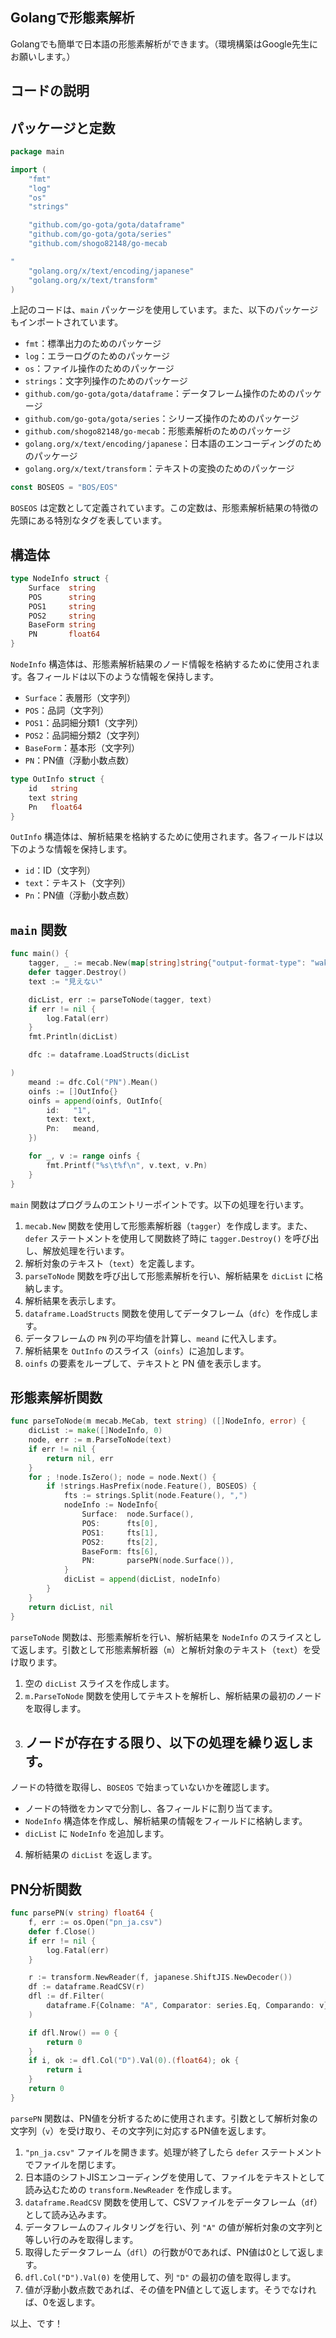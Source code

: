 ## Golangで形態素解析

Golangでも簡単で日本語の形態素解析ができます。（環境構築はGoogle先生にお願いします。）





## コードの説明

## パッケージと定数

```go
package main

import (
	"fmt"
	"log"
	"os"
	"strings"

	"github.com/go-gota/gota/dataframe"
	"github.com/go-gota/gota/series"
	"github.com/shogo82148/go-mecab

"
	"golang.org/x/text/encoding/japanese"
	"golang.org/x/text/transform"
)
```

上記のコードは、`main` パッケージを使用しています。また、以下のパッケージもインポートされています。

- `fmt`：標準出力のためのパッケージ
- `log`：エラーログのためのパッケージ
- `os`：ファイル操作のためのパッケージ
- `strings`：文字列操作のためのパッケージ
- `github.com/go-gota/gota/dataframe`：データフレーム操作のためのパッケージ
- `github.com/go-gota/gota/series`：シリーズ操作のためのパッケージ
- `github.com/shogo82148/go-mecab`：形態素解析のためのパッケージ
- `golang.org/x/text/encoding/japanese`：日本語のエンコーディングのためのパッケージ
- `golang.org/x/text/transform`：テキストの変換のためのパッケージ

```go
const BOSEOS = "BOS/EOS"
```

`BOSEOS` は定数として定義されています。この定数は、形態素解析結果の特徴の先頭にある特別なタグを表しています。



## 構造体

```go
type NodeInfo struct {
	Surface  string
	POS      string
	POS1     string
	POS2     string
	BaseForm string
	PN       float64
}
```

`NodeInfo` 構造体は、形態素解析結果のノード情報を格納するために使用されます。各フィールドは以下のような情報を保持します。

- `Surface`：表層形（文字列）
- `POS`：品詞（文字列）
- `POS1`：品詞細分類1（文字列）
- `POS2`：品詞細分類2（文字列）
- `BaseForm`：基本形（文字列）
- `PN`：PN値（浮動小数点数）

```go
type OutInfo struct {
	id   string
	text string
	Pn   float64
}
```

`OutInfo` 構造体は、解析結果を格納するために使用されます。各フィールドは以下のような情報を保持します。

- `id`：ID（文字列）
- `text`：テキスト（文字列）
- `Pn`：PN値（浮動小数点数）



## `main` 関数

```go
func main() {
	tagger, _ := mecab.New(map[string]string{"output-format-type": "wakati"})
	defer tagger.Destroy()
	text := "見えない"

	dicList, err := parseToNode(tagger, text)
	if err != nil {
		log.Fatal(err)
	}
	fmt.Println(dicList)

	dfc := dataframe.LoadStructs(dicList

)
	meand := dfc.Col("PN").Mean()
	oinfs := []OutInfo{}
	oinfs = append(oinfs, OutInfo{
		id:   "1",
		text: text,
		Pn:   meand,
	})

	for _, v := range oinfs {
		fmt.Printf("%s\t%f\n", v.text, v.Pn)
	}
}
```

`main` 関数はプログラムのエントリーポイントです。以下の処理を行います。

1. `mecab.New` 関数を使用して形態素解析器（`tagger`）を作成します。また、`defer` ステートメントを使用して関数終了時に `tagger.Destroy()` を呼び出し、解放処理を行います。
2. 解析対象のテキスト（`text`）を定義します。
3. `parseToNode` 関数を呼び出して形態素解析を行い、解析結果を `dicList` に格納します。
4. 解析結果を表示します。
5. `dataframe.LoadStructs` 関数を使用してデータフレーム（`dfc`）を作成します。
6. データフレームの `PN` 列の平均値を計算し、`meand` に代入します。
7. 解析結果を `OutInfo` のスライス（`oinfs`）に追加します。
8. `oinfs` の要素をループして、テキストと PN 値を表示します。



## 形態素解析関数

```go
func parseToNode(m mecab.MeCab, text string) ([]NodeInfo, error) {
	dicList := make([]NodeInfo, 0)
	node, err := m.ParseToNode(text)
	if err != nil {
		return nil, err
	}
	for ; !node.IsZero(); node = node.Next() {
		if !strings.HasPrefix(node.Feature(), BOSEOS) {
			fts := strings.Split(node.Feature(), ",")
			nodeInfo := NodeInfo{
				Surface:  node.Surface(),
				POS:      fts[0],
				POS1:     fts[1],
				POS2:     fts[2],
				BaseForm: fts[6],
				PN:       parsePN(node.Surface()),
			}
			dicList = append(dicList, nodeInfo)
		}
	}
	return dicList, nil
}
```

`parseToNode` 関数は、形態素解析を行い、解析結果を `NodeInfo` のスライスとして返します。引数として形態素解析器（`m`）と解析対象のテキスト（`text`）を受け取ります。

1. 空の `dicList` スライスを作成します。
2. `m.ParseToNode` 関数を使用してテキストを解析し、解析結果の最初のノードを取得します。
3. ノードが存在する限り、以下の処理を繰り返します。
   -

 ノードの特徴を取得し、`BOSEOS` で始まっていないかを確認します。
   - ノードの特徴をカンマで分割し、各フィールドに割り当てます。
   - `NodeInfo` 構造体を作成し、解析結果の情報をフィールドに格納します。
   - `dicList` に `NodeInfo` を追加します。
4. 解析結果の `dicList` を返します。

## PN分析関数

```go
func parsePN(v string) float64 {
	f, err := os.Open("pn_ja.csv")
	defer f.Close()
	if err != nil {
		log.Fatal(err)
	}

	r := transform.NewReader(f, japanese.ShiftJIS.NewDecoder())
	df := dataframe.ReadCSV(r)
	dfl := df.Filter(
		dataframe.F{Colname: "A", Comparator: series.Eq, Comparando: v},
	)

	if dfl.Nrow() == 0 {
		return 0
	}
	if i, ok := dfl.Col("D").Val(0).(float64); ok {
		return i
	}
	return 0
}
```

`parsePN` 関数は、PN値を分析するために使用されます。引数として解析対象の文字列（`v`）を受け取り、その文字列に対応するPN値を返します。

1. `"pn_ja.csv"` ファイルを開きます。処理が終了したら `defer` ステートメントでファイルを閉じます。
2. 日本語のシフトJISエンコーディングを使用して、ファイルをテキストとして読み込むための `transform.NewReader` を作成します。
3. `dataframe.ReadCSV` 関数を使用して、CSVファイルをデータフレーム（`df`）として読み込みます。
4. データフレームのフィルタリングを行い、列 `"A"` の値が解析対象の文字列と等しい行のみを取得します。
5. 取得したデータフレーム（`dfl`）の行数が0であれば、PN値は0として返します。
6. `dfl.Col("D").Val(0)` を使用して、列 `"D"` の最初の値を取得します。
7. 値が浮動小数点数であれば、その値をPN値として返します。そうでなければ、0を返します。



以上、です！